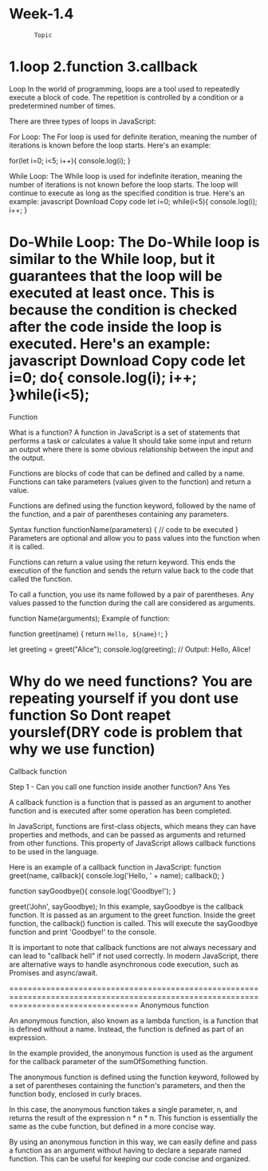  Week-1.4 
 ====================================================================================================================================
           Topic
 1.loop
 2.function 
 3.callback           
======================================================================================================================================
Loop
In the world of programming, loops are a tool used to repeatedly execute a block of code. The repetition is controlled by a condition or a predetermined number of times.

There are three types of loops in JavaScript:

For Loop: The For loop is used for definite iteration, meaning the number of iterations is known before the loop starts. Here's an example:

for(let i=0; i<5; i++){
 console.log(i);
}

While Loop: The While loop is used for indefinite iteration, meaning the number of iterations is not known before the loop starts. The loop will continue to execute as long as the specified condition is true. Here's an example:
javascript
Download
Copy code
let i=0;
while(i<5){
 console.log(i);
 i++;
}

Do-While Loop: The Do-While loop is similar to the While loop, but it guarantees that the loop will be executed at least once. This is because the condition is checked after the code inside the loop is executed. Here's an example:
javascript
Download
Copy code
let i=0;
do{
 console.log(i);
 i++;
}while(i<5);
========================================================================================================================================
Function

What is a function?
A function in JavaScript is a set of statements that performs a task or
calculates a value
It should take some input and return an output where there is some obvious
relationship between the input and the output.



Functions are blocks of code that can be defined and called by a name. Functions can take parameters (values given to the function) and return a value.

Functions are defined using the function keyword, followed by the name of the function, and a pair of parentheses containing any parameters.

Syntax
function functionName(parameters) {
 // code to be executed
}
Parameters are optional and allow you to pass values into the function when it is called.

Functions can return a value using the return keyword. This ends the execution of the function and sends the return value back to the code that called the function.

To call a function, you use its name followed by a pair of parentheses. Any values passed to the function during the call are considered as arguments.

function Name(arguments);
Example of function:


function greet(name) {
 return `Hello, ${name}!`;
}

let greeting = greet("Alice");
console.log(greeting); // Output: Hello, Alice!

Why do we need functions?
You are repeating yourself if you dont use function So Dont reapet yourslef(DRY code is problem that why we use function)
========================================================================================================================================
Callback function

Step 1 - Can you call one function inside another function?
Ans      Yes

A callback function is a function that is passed as an argument to another function and is executed after some operation has been completed.

In JavaScript, functions are first-class objects, which means they can have properties and methods, and can be passed as arguments and returned from other functions. This property of JavaScript allows callback functions to be used in the language.

Here is an example of a callback function in JavaScript:
function greet(name, callback){
 console.log('Hello, ' + name);
 callback();
}

function sayGoodbye(){
 console.log('Goodbye!');
}

greet('John', sayGoodbye);
In this example, sayGoodbye is the callback function. It is passed as an argument to the greet function. Inside the greet function, the callback() function is called. This will execute the sayGoodbye function and print 'Goodbye!' to the console.

It is important to note that callback functions are not always necessary and can lead to "callback hell" if not used correctly. In modern JavaScript, there are alternative ways to handle asynchronous code execution, such as Promises and async/await.

========================================================================================================================================
Anonymous function

An anonymous function, also known as a lambda function, is a function that is defined without a name. Instead, the function is defined as part of an expression.

In the example provided, the anonymous function is used as the argument for the callback parameter of the sumOfSomething function.

The anonymous function is defined using the function keyword, followed by a set of parentheses containing the function's parameters, and then the function body, enclosed in curly braces.

In this case, the anonymous function takes a single parameter, n, and returns the result of the expression n * n * n. This function is essentially the same as the cube function, but defined in a more concise way.

By using an anonymous function in this way, we can easily define and pass a function as an argument without having to declare a separate named function. This can be useful for keeping our code concise and organized.
